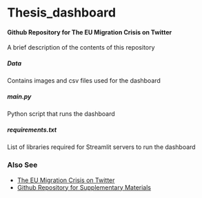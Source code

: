 # Thesis_dashboard
#### Github Repository for The EU Migration Crisis on Twitter
A brief description of the contents of this repository

##### Data

 Contains images and csv files used for the dashboard
 
##### main.py

 Python script that runs the dashboard
 
##### requirements.txt

  List of libraries required for Streamlit servers to run the dashboard
  
### Also See
  * [The EU Migration Crisis on Twitter](https://share.streamlit.io/thecount11/thesis_dashboard_1/eva_feedback/main.py)
  * [Github Repository for Supplementary Materials](https://github.com/TheCount11/Carto_Master_Appendix)
 
